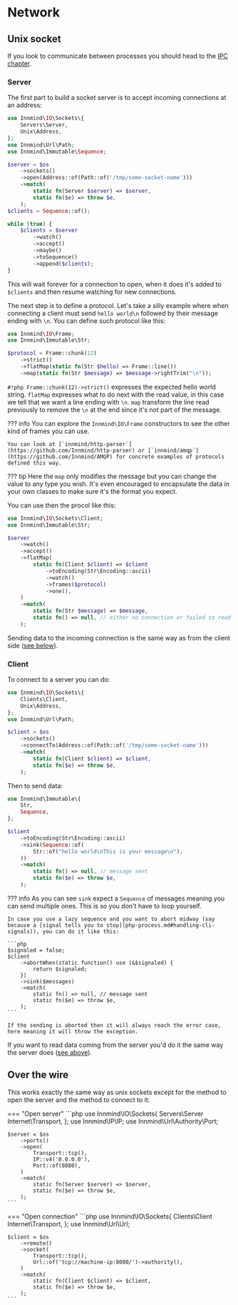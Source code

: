 # Network

## Unix socket

If you look to communicate between processes you should head to the [IPC chapter](../concurrency/ipc.md).

### Server

The first part to build a socket server is to accept incoming connections at an address:

```php
use Innmind\IO\Sockets\{
    Servers\Server,
    Unix\Address,
};
use Innmind\Url\Path;
use Innmind\Immutable\Sequence;

$server = $os
    ->sockets()
    ->open(Address::of(Path::of('/tmp/some-socket-name')))
    ->match(
        static fn(Server $server) => $server,
        static fn($e) => throw $e,
    );
$clients = Sequence::of();

while (true) {
    $clients = $server
        ->watch()
        ->accept()
        ->maybe()
        ->toSequence()
        ->append($clients);
}
```

This will wait forever for a connection to open, when it does it's added to `$clients` and then resume watching for new connections.

The next step is to define a protocol. Let's take a silly example where when connecting a client must send `hello world\n` followed by their message ending with `\n`. You can define such protocol like this:

```php
use Innmind\IO\Frame;
use Innmind\Immutable\Str;

$protocol = Frame::chunk(12)
    ->strict()
    ->flatMap(static fn(Str $hello) => Frame::line())
    ->map(static fn(Str $message) => $message->rightTrim("\n"));
```

`#!php Frame::chunk(12)->strict()` expresses the expected hello world string. `flatMap` expresses what to do next with the read value, in this case we tell that we want a line ending with `\n`. `map` transform the line read previously to remove the `\n` at the end since it's not part of the message.

??? info
    You can explore the `Innmind\IO\Frame` constructors to see the other kind of frames you can use.

    You can look at [`innmind/http-parser`](https://github.com/Innmind/http-parser) or [`innmind/amqp`](https://github.com/Innmind/AMQP) for concrete examples of protocols defined this way.

??? tip
    Here the `map` only modifies the message but you can change the value to any type you wish. It's even encouraged to encapsulate the data in your own classes to make sure it's the format you expect.

You can use then the procol like this:

```php hl_lines="11-12"
use Innmind\IO\Sockets\Client;
use Innmind\Immutable\Str;

$server
    ->watch()
    ->accept()
    ->flatMap(
        static fn(Client $client) => $client
            ->toEncoding(Str\Encoding::ascii)
            ->watch()
            ->frames($protocol)
            ->one(),
    )
    ->match(
        static fn(Str $message) => $message,
        static fn() => null, // either no connection or failed to read the message
    );
```

Sending data to the incoming connection is the same way as from the client side ([see below](#client)).

### Client

To connect to a server you can do:

```php
use Innmind\IO\Sockets\{
    Clients\Client,
    Unix\Address,
};
use Innmind\Url\Path;

$client = $os
    ->sockets()
    ->connectTo(Address::of(Path::of('/tmp/some-socket-name')))
    ->match(
        static fn(Client $client) => $client,
        static fn($e) => throw $e,
    );
```

Then to send data:

```php
use Innmind\Immutable\{
    Str,
    Sequence,
};

$client
    ->toEncoding(Str\Encoding::ascii)
    ->sink(Sequence::of(
        Str::of("hello world\nThis is your message\n"),
    ))
    ->match(
        static fn() => null, // message sent
        static fn($e) => throw $e,
    );
```

??? info
    As you can see `sink` expect a `Sequence` of messages meaning you can send multiple ones. This is so you don't have to loop yourself.

    In case you use a lazy sequence and you want to abort midway (say because a [signal tells you to stop](php-process.md#handling-cli-signals)), you can do it like this:

    ```php
    $signaled = false;
    $client
        ->abortWhen(static function() use (&$signaled) {
            return $signaled;
        })
        ->sink($messages)
        ->match(
            static fn() => null, // message sent
            static fn($e) => throw $e,
        );
    ```

    If the sending is aborted then it will always reach the error case, here meaning it will throw the exception.

If you want to read data coming from the server you'd do it the same way the server does ([see above](#server)).

## Over the wire

This works exactly the same way as unix sockets except for the method to open the server and the method to connect to it:

=== "Open server"
    ```php
    use Innmind\IO\Sockets\{
        Servers\Server
        Internet\Transport,
    };
    use Innmind\IP\IP;
    use Innmind\Url\Authority\Port;

    $server = $os
        ->ports()
        ->open(
            Transport::tcp(),
            IP::v4('0.0.0.0'),
            Port::of(8080),
        )
        ->match(
            static fn(Server $server) => $server,
            static fn($e) => throw $e,
        );
    ```

=== "Open connection"
    ```php
    use Innmind\IO\Sockets\{
        Clients\Client
        Internet\Transport,
    };
    use Innmind\Url\Url;

    $client = $os
        ->remote()
        ->socket(
            Transport::tcp(),
            Url::of('tcp://machine-ip:8080/')->authority(),
        )
        ->match(
            static fn(Client $client) => $client,
            static fn($e) => throw $e,
        );
    ```
